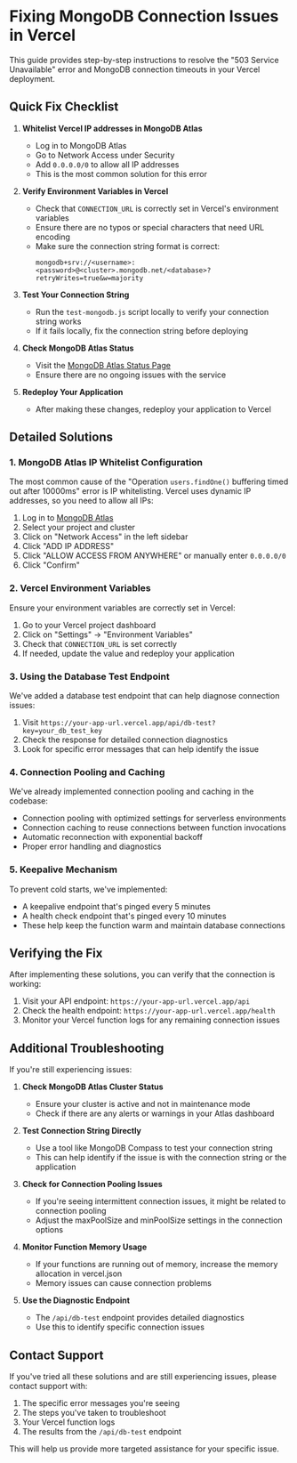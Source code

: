 # Fixing MongoDB Connection Issues in Vercel

This guide provides step-by-step instructions to resolve the "503 Service Unavailable" error and MongoDB connection timeouts in your Vercel deployment.

## Quick Fix Checklist

1. **Whitelist Vercel IP addresses in MongoDB Atlas**
   - Log in to MongoDB Atlas
   - Go to Network Access under Security
   - Add `0.0.0.0/0` to allow all IP addresses
   - This is the most common solution for this error

2. **Verify Environment Variables in Vercel**
   - Check that `CONNECTION_URL` is correctly set in Vercel's environment variables
   - Ensure there are no typos or special characters that need URL encoding
   - Make sure the connection string format is correct:
     ```
     mongodb+srv://<username>:<password>@<cluster>.mongodb.net/<database>?retryWrites=true&w=majority
     ```

3. **Test Your Connection String**
   - Run the `test-mongodb.js` script locally to verify your connection string works
   - If it fails locally, fix the connection string before deploying

4. **Check MongoDB Atlas Status**
   - Visit the [MongoDB Atlas Status Page](https://status.mongodb.com/)
   - Ensure there are no ongoing issues with the service

5. **Redeploy Your Application**
   - After making these changes, redeploy your application to Vercel

## Detailed Solutions

### 1. MongoDB Atlas IP Whitelist Configuration

The most common cause of the "Operation `users.findOne()` buffering timed out after 10000ms" error is IP whitelisting. Vercel uses dynamic IP addresses, so you need to allow all IPs:

1. Log in to [MongoDB Atlas](https://cloud.mongodb.com/)
2. Select your project and cluster
3. Click on "Network Access" in the left sidebar
4. Click "ADD IP ADDRESS"
5. Click "ALLOW ACCESS FROM ANYWHERE" or manually enter `0.0.0.0/0`
6. Click "Confirm"

### 2. Vercel Environment Variables

Ensure your environment variables are correctly set in Vercel:

1. Go to your Vercel project dashboard
2. Click on "Settings" → "Environment Variables"
3. Check that `CONNECTION_URL` is set correctly
4. If needed, update the value and redeploy your application

### 3. Using the Database Test Endpoint

We've added a database test endpoint that can help diagnose connection issues:

1. Visit `https://your-app-url.vercel.app/api/db-test?key=your_db_test_key`
2. Check the response for detailed connection diagnostics
3. Look for specific error messages that can help identify the issue

### 4. Connection Pooling and Caching

We've already implemented connection pooling and caching in the codebase:

- Connection pooling with optimized settings for serverless environments
- Connection caching to reuse connections between function invocations
- Automatic reconnection with exponential backoff
- Proper error handling and diagnostics

### 5. Keepalive Mechanism

To prevent cold starts, we've implemented:

- A keepalive endpoint that's pinged every 5 minutes
- A health check endpoint that's pinged every 10 minutes
- These help keep the function warm and maintain database connections

## Verifying the Fix

After implementing these solutions, you can verify that the connection is working:

1. Visit your API endpoint: `https://your-app-url.vercel.app/api`
2. Check the health endpoint: `https://your-app-url.vercel.app/health`
3. Monitor your Vercel function logs for any remaining connection issues

## Additional Troubleshooting

If you're still experiencing issues:

1. **Check MongoDB Atlas Cluster Status**
   - Ensure your cluster is active and not in maintenance mode
   - Check if there are any alerts or warnings in your Atlas dashboard

2. **Test Connection String Directly**
   - Use a tool like MongoDB Compass to test your connection string
   - This can help identify if the issue is with the connection string or the application

3. **Check for Connection Pooling Issues**
   - If you're seeing intermittent connection issues, it might be related to connection pooling
   - Adjust the maxPoolSize and minPoolSize settings in the connection options

4. **Monitor Function Memory Usage**
   - If your functions are running out of memory, increase the memory allocation in vercel.json
   - Memory issues can cause connection problems

5. **Use the Diagnostic Endpoint**
   - The `/api/db-test` endpoint provides detailed diagnostics
   - Use this to identify specific connection issues

## Contact Support

If you've tried all these solutions and are still experiencing issues, please contact support with:

1. The specific error messages you're seeing
2. The steps you've taken to troubleshoot
3. Your Vercel function logs
4. The results from the `/api/db-test` endpoint

This will help us provide more targeted assistance for your specific issue. 